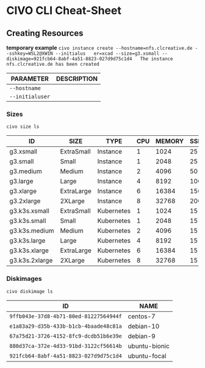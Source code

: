 # CIVO CLI Cheat-Sheet
## Creating Resources
**temporary example**
`civo instance create --hostname=nfs.clcreative.de --sshkey=WSL2@XWIN --initialus  
er=xcad --size=g3.xsmall --diskimage=921fcb64-8abf-4a51-8823-027d9d75c1d4  
The instance nfs.clcreative.de has been created`

PARAMETER | DESCRIPTION
---|---
`--hostname` | 
`--initialuser` |

### Sizes
`civo size ls`

ID|SIZE|TYPE|CPU|MEMORY|SSD
---|---|---|---|---|---
g3.xsmall|ExtraSmall|Instance|1|1024|25
g3.small|Small|Instance|1|2048|25
g3.medium|Medium|Instance|2|4096|50
g3.large|Large|Instance|4|8192|100
g3.xlarge|ExtraLarge|Instance|6|16384|150
g3.2xlarge|2XLarge|Instance|8|32768|200
g3.k3s.xsmall|ExtraSmall|Kubernetes|1|1024|15
g3.k3s.small|Small|Kubernetes|1|2048|15
g3.k3s.medium|Medium|Kubernetes|2|4096|15
g3.k3s.large|Large|Kubernetes|4|8192|15
g3.k3s.xlarge|ExtraLarge|Kubernetes|6|16384|15
g3.k3s.2xlarge|2XLarge|Kubernetes|8|32768|15


### Diskimages
`civo diskimage ls`

ID | NAME
---|---
`9ffb043e-37d8-4b71-80ed-81227564944f` | centos-7
`e1a83a29-d35b-433b-b1cb-4baade48c81a` | debian-10
`67a75d21-3726-4152-8fc9-dcdb51b6e39e` | debian-9 
`880d37ca-372e-4d33-91bd-3122cf56614b` | ubuntu-bionic
`921fcb64-8abf-4a51-8823-027d9d75c1d4` | ubuntu-focal
